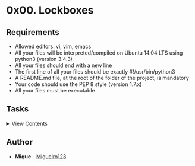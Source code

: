 # 0x00. Lockboxes

## Requirements

- Allowed editors: vi, vim, emacs
- All your files will be interpreted/compiled on Ubuntu 14.04 LTS using python3 (version 3.4.3)
- All your files should end with a new line
- The first line of all your files should be exactly #!/usr/bin/python3
- A README.md file, at the root of the folder of the project, is mandatory
- Your code should use the PEP 8 style (version 1.7.x)
- All your files must be executable

## Tasks

<details>
<summary>View Contents</summary>

### [0. Lockboxes](./0-lockboxes.py)
*You have n number of locked boxes in front of you. Each box is numbered sequentially from 0 to n - 1 and each box may contain keys to the other boxes.

</details>

## Author

- **Migue** - [Miguelro123](https://github.com/Miguelro123)